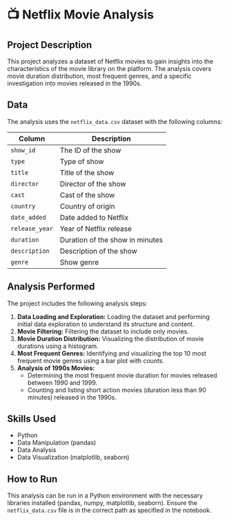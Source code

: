 # 📺 Netflix Movie Analysis

## Project Description

This project analyzes a dataset of Netflix movies to gain insights into the characteristics of the movie library on the platform. The analysis covers movie duration distribution, most frequent genres, and a specific investigation into movies released in the 1990s.

## Data

The analysis uses the `netflix_data.csv` dataset with the following columns:

| Column | Description |
|--------|-------------|
| `show_id` | The ID of the show |
| `type` | Type of show |
| `title` | Title of the show |
| `director` | Director of the show |
| `cast` | Cast of the show |
| `country` | Country of origin |
| `date_added` | Date added to Netflix |
| `release_year` | Year of Netflix release |
| `duration` | Duration of the show in minutes |
| `description` | Description of the show |
| `genre` | Show genre |

## Analysis Performed

The project includes the following analysis steps:

1.  **Data Loading and Exploration:** Loading the dataset and performing initial data exploration to understand its structure and content.
2.  **Movie Filtering:** Filtering the dataset to include only movies.
3.  **Movie Duration Distribution:** Visualizing the distribution of movie durations using a histogram.
4.  **Most Frequent Genres:** Identifying and visualizing the top 10 most frequent movie genres using a bar plot with counts.
5.  **Analysis of 1990s Movies:**
    *   Determining the most frequent movie duration for movies released between 1990 and 1999.
    *   Counting and listing short action movies (duration less than 90 minutes) released in the 1990s.

## Skills Used

*   Python
*   Data Manipulation (pandas)
*   Data Analysis
*   Data Visualization (matplotlib, seaborn)

## How to Run

This analysis can be run in a Python environment with the necessary libraries installed (pandas, numpy, matplotlib, seaborn). Ensure the `netflix_data.csv` file is in the correct path as specified in the notebook.
